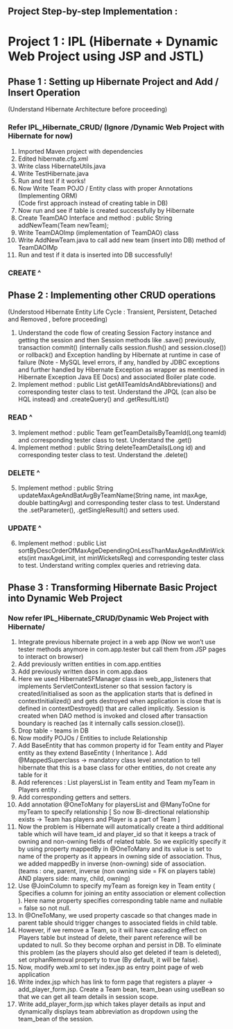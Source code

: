## Project Step-by-step Implementation :

# Project 1 : IPL (Hibernate + Dynamic Web Project using JSP and JSTL)

## Phase 1 : Setting up Hibernate Project and Add / Insert Operation
(Understand Hibernate Architecture before proceeding)

### Refer IPL_Hibernate_CRUD/ (Ignore /Dynamic Web Project with Hibernate for now)

1. Imported Maven project with dependencies
2. Edited hibernate.cfg.xml
3. Write class HibernateUtils.java
4. Write TestHibernate.java
5. Run and test if it works!         
6. Now Write Team POJO / Entity class with proper Annotations (Implementing ORM)     
(Code first approach instead of creating table in DB)
7. Now run and see if table is created successfully by Hibernate 
8. Create TeamDAO Interface and method : public String addNewTeam(Team newTeam);
9. Write TeamDAOImp (implementation of TeamDAO) class
10. Write AddNewTeam.java to call add new team (insert into DB) method of TeamDAOIMp
11. Run and test if it data is inserted into DB successfully!
### CREATE ^

## Phase 2 : Implementing other CRUD operations 
(Understood Hibernate Entity Life Cycle : Transient, Persistent, Detached and Removed , before proceeding)

1. Understand the code flow of creating Session Factory instance and getting the session and then Session methods like .save() previously, transaction commit() (internally calls session.flush() and session.close()) or rollback() and Exception handling by Hibernate at runtime in case of failure (Note - MySQL level errors, if any, handled by JDBC exceptions and further handled by Hibernate Exception as wrapper as mentioned in Hibernate Exception Java EE Docs) and associated Boiler plate code.
2. Implement method :	public List<Team> getAllTeamIdsAndAbbreviations() and corresponding tester class to test. Understand the JPQL (can also be HQL instead) and .createQuery() and .getResultList()
### READ ^
3. Implement method :	public Team getTeamDetailsByTeamId(Long teamId) and corresponding tester class to test. Understand the .get()
4. Implement method :	public String deleteTeamDetails(Long id) and corresponding tester class to test. Understand the .delete()
### DELETE ^
5. Implement method :	public String updateMaxAgeAndBatAvgByTeamName(String name, int maxAge, double battingAvg) and corresponding tester class to test. Understand the .setParameter(), .getSingleResult() and setters used.
### UPDATE ^ 
6. Implement method : public List<Team> sortByDescOrderOfMaxAgeDependingOnLessThanMaxAgeAndMinWickets(int maxAgeLimit, int minWicketsReq) and corresponding tester class to test. Understand writing complex queries and retrieving data.

## Phase 3 : Transforming Hibernate Basic Project into Dynamic Web Project 

### Now refer IPL_Hibernate_CRUD/Dynamic Web Project with Hibernate/

1. Integrate previous hibernate project in a web app (Now we won’t use tester methods anymore in com.app.tester but call them from JSP pages to interact on browser)
2. Add previously written entities in com.app.entities 
3. Add previously written daos in com.app.daos 
4. Here we used HibernateSFManager class in web_app_listeners that implements ServletContextListener so that session factory is created/initialised as soon as the application starts that is defined in contextInitialized() and gets destroyed when application is close that is defined in contextDestroyed() that are called implicitly. Session is created when DAO method is invoked and closed after transaction boundary is reached (as it internally calls session.close()).
5. Drop table - teams in DB 
6. Now modify POJOs / Entities to include Relationship
7. Add BaseEntity that has common property id for Team entity and Player entity as they extend BaseEntity ( Inheritance ). Add @MappedSuperclass -> mandatory class level annotation to tell hibernate that this is a base class for other entities, do not create any table for it
8. Add references : List<Player> playersList in Team entity and Team myTeam in Players entity  .
9. Add corresponding getters and setters.
10. Add annotation @OneToMany for playersList and @ManyToOne for myTeam to specify relationship [ So now Bi-directional relationship exists -> Team has players and Player is a part of Team ] 
11. Now the problem is Hibernate will automatically create a third additional table which will have team_id and player_id so that it keeps a track of owning and non-owning fields of related table. So we explicitly specify it by using property mappedBy in @OneToMany and its value is set to name of the property as it appears in owning side of association. Thus, we added mappedBy in inverse (non-owning) side of association. (teams : one, parent, inverse (non owning side = FK on players table) AND players side: many, child, owning)
12. Use @JoinColumn to specify myTeam as foreign key in Team entity ( Specifies a column for joining an entity association or element collection ). Here name property specifies corresponding table name and nullable = false so not null.
13. In @OneToMany,  we used property cascade so that changes made in parent table should trigger changes to associated fields in child table.
14. However, if we remove a Team, so it will have cascading effect on Players table but instead of delete, their parent reference will be updated to null. So they become orphan and persist in DB. To eliminate this problem (as the players should also get deleted if team is deleted), set orphanRemoval property to true (By default, it will be false).
15. Now, modify web.xml to set index.jsp as entry point page of web application
16. Write index.jsp which has link to form page that registers a player -> add_player_form.jsp. Create a Team bean, team_bean using useBean so that we can get all team details in session scope.
17. Write add_player_form.jsp which takes player details as input and dynamically displays team abbreviation as dropdown using the team_bean of the session.
